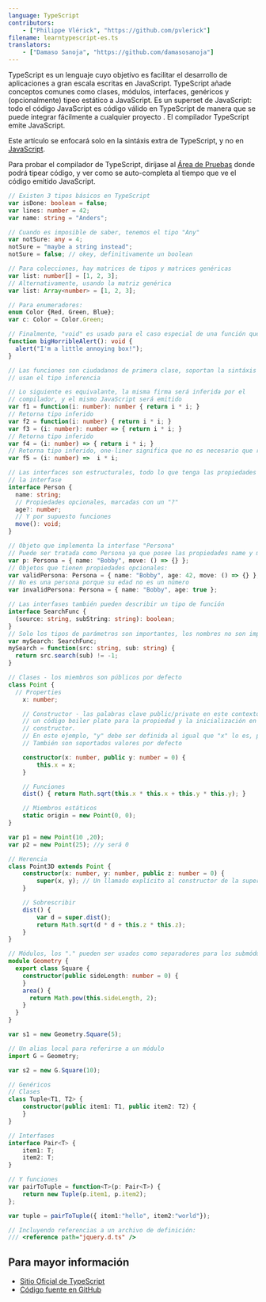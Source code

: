 ```yaml
---
language: TypeScript
contributors:
    - ["Philippe Vlérick", "https://github.com/pvlerick"]
filename: learntypescript-es.ts
translators:
    - ["Damaso Sanoja", "https://github.com/damasosanoja"]
---
```


TypeScript es un lenguaje cuyo objetivo es facilitar el desarrollo de aplicaciones a gran escala escritas en JavaScript.
TypeScript añade conceptos comunes como clases, módulos, interfaces, genéricos y (opcionalmente) tipeo estático a JavaScript.
Es un superset de JavaScript: todo el código JavaScript es código válido en TypeScript de manera que se puede integrar fácilmente a cualquier proyecto . El compilador TypeScript emite JavaScript.

Este artículo se enfocará solo en la sintáxis extra de TypeScript, y no en [JavaScript](../javascript-es/).

Para probar el compilador de TypeScript, diríjase al [Área de Pruebas](https://www.typescriptlang.org/Playground) donde podrá tipear código, y ver como se auto-completa al tiempo que ve el código emitido JavaScript.

```ts
// Existen 3 tipos básicos en TypeScript
var isDone: boolean = false;
var lines: number = 42;
var name: string = "Anders";

// Cuando es imposible de saber, tenemos el tipo "Any"
var notSure: any = 4;
notSure = "maybe a string instead";
notSure = false; // okey, definitivamente un boolean

// Para colecciones, hay matrices de tipos y matrices genéricas
var list: number[] = [1, 2, 3];
// Alternativamente, usando la matriz genérica
var list: Array<number> = [1, 2, 3];

// Para enumeradores:
enum Color {Red, Green, Blue};
var c: Color = Color.Green;

// Finalmente, "void" es usado para el caso especial de una función que no retorna nada
function bigHorribleAlert(): void {
  alert("I'm a little annoying box!");
}

// Las funciones son ciudadanos de primera clase, soportan la sintáxis lambda "fat arrow" y
// usan el tipo inferencia

// Lo siguiente es equivalante, la misma firma será inferida por el
// compilador, y el mismo JavaScript será emitido
var f1 = function(i: number): number { return i * i; }
// Retorna tipo inferido
var f2 = function(i: number) { return i * i; }
var f3 = (i: number): number => { return i * i; }
// Retorna tipo inferido
var f4 = (i: number) => { return i * i; }
// Retorna tipo inferido, one-liner significa que no es necesario que regresen palabras claves
var f5 = (i: number) =>  i * i;

// Las interfaces son estructurales, todo lo que tenga las propiedades cumple con
// la interfase
interface Person {
  name: string;
  // Propiedades opcionales, marcadas con un "?"
  age?: number;
  // Y por supuesto funciones
  move(): void;
}

// Objeto que implementa la interfase "Persona"
// Puede ser tratada como Persona ya que posee las propiedades name y move
var p: Persona = { name: "Bobby", move: () => {} };
// Objetos que tienen propiedades opcionales:
var validPersona: Persona = { name: "Bobby", age: 42, move: () => {} };
// No es una persona porque su edad no es un número
var invalidPersona: Persona = { name: "Bobby", age: true };

// Las interfases también pueden describir un tipo de función
interface SearchFunc {
  (source: string, subString: string): boolean;
}
// Solo los tipos de parámetros son importantes, los nombres no son importantes.
var mySearch: SearchFunc;
mySearch = function(src: string, sub: string) {
  return src.search(sub) != -1;
}

// Clases - los miembros son públicos por defecto
class Point {
  // Properties
    x: number;

    // Constructor - las palabras clave public/private en este contexto generarán
    // un código boiler plate para la propiedad y la inicialización en el
    // constructor.
    // En este ejemplo, "y" debe ser definida al igual que "x" lo es, pero con menos código
    // También son soportados valores por defecto

    constructor(x: number, public y: number = 0) {
        this.x = x;
    }

    // Funciones
    dist() { return Math.sqrt(this.x * this.x + this.y * this.y); }

    // Miembros estáticos
    static origin = new Point(0, 0);
}

var p1 = new Point(10 ,20);
var p2 = new Point(25); //y será 0

// Herencia
class Point3D extends Point {
    constructor(x: number, y: number, public z: number = 0) {
        super(x, y); // Un llamado explícito al constructor de la super clase es indispensable
    }

    // Sobrescribir
    dist() {
        var d = super.dist();
        return Math.sqrt(d * d + this.z * this.z);
    }
}

// Módulos, los "." pueden ser usados como separadores para los submódulos
module Geometry {
  export class Square {
    constructor(public sideLength: number = 0) {
    }
    area() {
      return Math.pow(this.sideLength, 2);
    }
  }
}

var s1 = new Geometry.Square(5);

// Un alias local para referirse a un módulo
import G = Geometry;

var s2 = new G.Square(10);

// Genéricos
// Clases
class Tuple<T1, T2> {
    constructor(public item1: T1, public item2: T2) {
    }
}

// Interfases
interface Pair<T> {
    item1: T;
    item2: T;
}

// Y funciones
var pairToTuple = function<T>(p: Pair<T>) {
    return new Tuple(p.item1, p.item2);
};

var tuple = pairToTuple({ item1:"hello", item2:"world"});

// Incluyendo referencias a un archivo de definición:
/// <reference path="jquery.d.ts" />
```

## Para mayor información

* [Sitio Oficial de TypeScript](https://www.typescriptlang.org/)
* [Código fuente en GitHub](https://github.com/microsoft/TypeScript)

